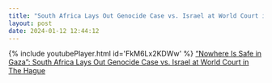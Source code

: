 ```yaml
---
title: "South Africa Lays Out Genocide Case vs. Israel at World Court in The Hague"
layout: post
date: 2024-01-12 12:44:12
---
```

{% include youtubePlayer.html id='FkM6Lx2KDWw' %}
[“Nowhere Is Safe in Gaza”: South Africa Lays Out Genocide Case vs. Israel at World Court in The Hague](https://www.democracynow.org/2024/1/11/south_africa_genocide_case_israel_gaza)
